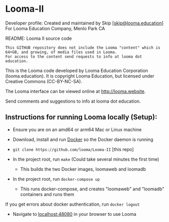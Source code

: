 # Looma-II
Developer profile:
    Created and maintained by Skip [skip@looma.education]
    For Looma Education Company, Menlo Park CA

README:
Looma II source code

    This GITHUB repository does not include the Looma "content" which is 64+GB, and growing, of media files used in Looma.
    For access to the content send requests to info at looma dot education.

This is the Looma code developed by Looma Education Corporation (looma.education).
It is copyright Looma Education, but licensed under Creative Commons (CC-BY-NC-SA).

The Looma interface can be viewed online at http://looma.website.

Send comments and suggestions to info at looma dot education.

## Instructions for running Looma locally (Setup):

* Ensure you are on an amd64 or arm64 Mac or Linux machine
* Download, install and run [Docker](https://www.docker.com/products/docker-desktop/) so the Docker daemon is running
* `git clone https://github.com/looma/Looma-II` [this repo]

* In the project root, run `make` (Could take several minutes the first time)
    * This builds the two Docker images, loomaweb and loomadb
* In the project root, run `docker-compose up`
    * This runs docker-compose, and creates "loomaweb" and "loomadb" containers and runs them

If you get errors about docker authentication, run `docker logout`
    
* Navigate to [localhost:48080](http://localhost:48080) in your browser to use Looma

